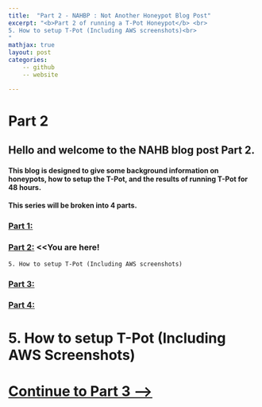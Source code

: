 ```yaml
---
title:  "Part 2 - NAHBP : Not Another Honeypot Blog Post"
excerpt: "<b>Part 2 of running a T-Pot Honeypot</b> <br>
5. How to setup T-Pot (Including AWS screenshots)<br>
"
mathjax: true
layout: post
categories:
    -- github
    -- website

---
```


# Part 2

## Hello and welcome to the NAHB blog post Part 2.

#### This blog is designed to give some background information on honeypots, how to setup the T-Pot, and the results of running T-Pot for 48 hours.

#### This series will be broken into 4 parts.

### [Part 1:](https://matthewomccorkle.github.io/honeypot-1/)

### [Part 2:](https://matthewomccorkle.github.io/honeypot-2/) <<You are here!

    5. How to setup T-Pot (Including AWS screenshots)

### [Part 3:](https://matthewomccorkle.github.io/honeypot-3/)

### [Part 4:](https://matthewomccorkle.github.io/honeypot-4/)

# 5. How to setup T-Pot (Including AWS Screenshots)

# [Continue to Part 3 -->](https://matthewomccorkle.github.io/honeypot-3/)
